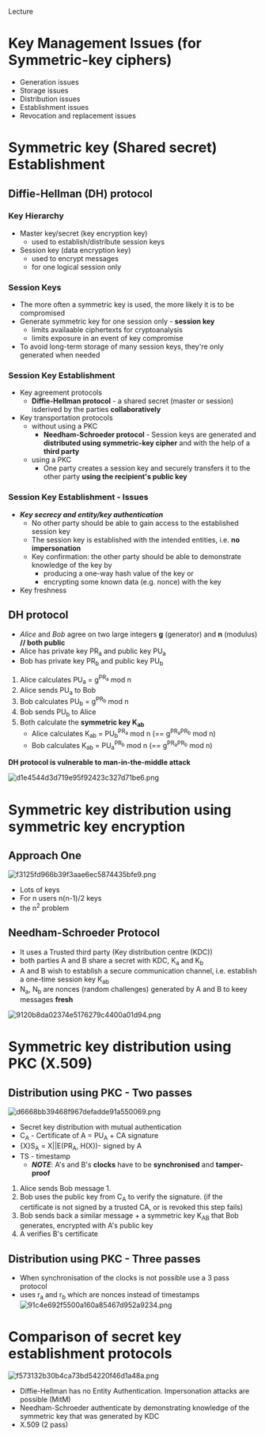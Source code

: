 Lecture

# Key Management Issues (for Symmetric-key ciphers)
- Generation issues
- Storage issues
- Distribution issues
- Establishment issues
- Revocation and replacement issues
# Symmetric key (Shared secret) Establishment
## Diffie-Hellman (DH) protocol
### Key Hierarchy
- Master key/secret (key encryption key)
	- used to establish/distribute session keys
- Session key (data encryption key)
	- used to encrypt messages
	- for one logical session only
### Session Keys
- The more often a symmetric key is used, the more likely it is to be compromised
- Generate symmetric key for one session only - **session key**
	- limits availaable ciphertexts for cryptoanalysis
	- limits exposure in an event of key compromise
- To avoid long-term storage of many session keys, they're only generated when needed

### Session Key Establishment
- Key agreement protocols
	- **Diffie-Hellman protocol** - a shared secret (master or session) isderived by the parties **collaboratively**
- Key transportation protocols
	- without using a PKC
		- **Needham-Schroeder protocol** - Session keys are generated and **distributed using symmetric-key cipher** and with the help of a **third party**
	- using a PKC
		- One party creates a session key and securely transfers it to the other party **using the recipient's public key**

### Session Key Establishment - Issues
- ***Key secrecy and entity/key authentication***
	- No other party should be able to gain access to the established session key
	- The session key is established with the intended entities, i.e. **no impersonation**
	- Key confirmation: the other party should be able to demonstrate knowledge of the key by
		- producing a one-way hash value of the key or
		- encrypting some known data (e.g. nonce) with the key
- Key freshness
## DH protocol
- *Alice* and *Bob* agree on two large integers **g** (generator) and **n** (modulus) **// both public**
- Alice has private key PR<sub>a</sub> and public key PU<sub>a</sub>
- Bob has private key PR<sub>b</sub> and public key PU<sub>b</sub>

1. Alice calculates PU<sub>a</sub> = g<sup>PR<sub>a</sub></sup> mod n
2. Alice sends PU<sub>a</sub> to Bob
3. Bob calculates PU<sub>b</sub> = g<sup>PR<sub>b</sub></sup> mod n
4. Bob sends PU<sub>b</sub> to Alice
5. Both calculate the **symmetric key K<sub>ab</sub>**
	- Alice calculates K<sub>ab</sub> = PU<sub>b</sub><sup>PR<sub>a</sub></sup> mod n (== g<sup>PR<sub>a</sub>PR<sub>b</sub></sup> mod n)
	- Bob calculates K<sub>ab</sub> = PU<sub>a</sub><sup>PR<sub>b</sub></sup> mod n (== g<sup>PR<sub>a</sub>PR<sub>b</sub></sup> mod n)

**DH protocol is vulnerable to man-in-the-middle attack**

![d1e4544d3d719e95f92423c327d71be6.png](../_resources/20cc353188cd408b83ff591bdbe76614.png)

# Symmetric key distribution using symmetric key encryption
## Approach One
![f3125fd966b39f3aae6ec5874435bfe9.png](../_resources/2855b69f6c1940c5861fd6dab2894261.png)
- Lots of keys
- For n users n(n-1)/2 keys
- the n<sup>2</sup> problem
## Needham-Schroeder Protocol
- It uses a Trusted third party (Key distribution centre (KDC))
- both parties A and B share a secret with KDC, K<sub>a</sub> and K<sub>b</sub>
- A and B wish to establish a secure communication channel, i.e. establish a one-time session key K<sub>ab</sub>
- N<sub>a</sub>, N<sub>b</sub> are nonces (random challenges) generated by A and B to keey messages **fresh**

![9120b8da02374e5176279c4400a01d94.png](../_resources/71fce10011a9467daebcbf3349aba6eb.png)

# Symmetric key distribution using PKC (X.509)
## Distribution using PKC - Two passes
![d6668bb39468f967defadde91a550069.png](../_resources/926c7a3fd4c743629c644222cfd98d60.png)
- Secret key distribution with mutual authentication
- C<sub>A</sub> - Certificate of A = PU<sub>A</sub> + CA signature
- {X}S<sub>A</sub> = X||E(PR<sub>A</sub>, H(X))- signed by A
- TS - timestamp
	- ***NOTE***: A's and B's **clocks** have to be **synchronised** and **tamper-proof**
1. Alice sends Bob message 1.
2. Bob uses the public key from C<sub>A</sub> to verify the signature. (if the certificate is not signed by a trusted CA, or is revoked this step fails)
3. Bob sends back a similar message + a symmetric key K<sub>AB</sub> that Bob generates, encrypted with A's public key
4. A verifies B's certificate

## Distribution using PKC - Three passes
- When synchronisation of the clocks is not possible use a 3 pass protocol
- uses r<sub>a</sub> and r<sub>b</sub> which are nonces instead of timestamps
![91c4e692f5500a160a85467d952a9234.png](../_resources/7d52aa69d8984cf38a0a4b89245e4fcd.png)

# Comparison of secret key establishment protocols
![f573132b30b4ca73bd54220f46d1a48a.png](../_resources/aced20d09c654db8b309246f12268000.png)

- Diffie-Hellman has no Entity Authentication. Impersonation attacks are possible (MitM)
- Needham-Schroeder authenticate by demonstrating knowledge of the symmetric key that was generated by KDC
- X.509 (2 pass)